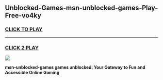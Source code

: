 
## Unblocked-Games-msn-unblocked-games-Play-Free-vo4ky
<h3>
<a href="https://premium76.site?title=msn-unblocked-games&ref=09A">CLICK TO PLAY</a></h3>
<hr>

<h3>
<a href="https://premium76.site?title=msn-unblocked-games&ref=09A">CLICK 2 PLAY</a>
  
</h3>

<a href="https://premium76.site?title=msn-unblocked-games&ref=09A"><img src="https://clearcache.store/games.png"></a>


**msn-unblocked-games games unblocked: Your Gateway to Fun and Accessible Online Gaming**
